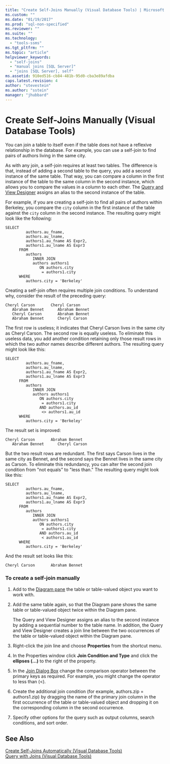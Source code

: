 ```yaml
---
title: "Create Self-Joins Manually (Visual Database Tools) | Microsoft Docs"
ms.custom: ""
ms.date: "01/19/2017"
ms.prod: "sql-non-specified"
ms.reviewer: ""
ms.suite: ""
ms.technology: 
  - "tools-ssms"
ms.tgt_pltfrm: ""
ms.topic: "article"
helpviewer_keywords: 
  - "self-joins"
  - "manual joins [SQL Server]"
  - "joins [SQL Server], self"
ms.assetid: 910ed516-cb84-481b-95d0-cba3e89afdba
caps.latest.revision: 4
author: "stevestein"
ms.author: "sstein"
manager: "jhubbard"
---
```

# Create Self-Joins Manually (Visual Database Tools)
You can join a table to itself even if the table does not have a reflexive relationship in the database. For example, you can use a self-join to find pairs of authors living in the same city.  
  
As with any join, a self-join requires at least two tables. The difference is that, instead of adding a second table to the query, you add a second instance of the same table. That way, you can compare a column in the first instance of the table to the same column in the second instance, which allows you to compare the values in a column to each other. The [Query and View Designer](../../ssms/visual-db-tools/query-and-view-designer-tools-visual-database-tools.md) assigns an alias to the second instance of the table.  
  
For example, if you are creating a self-join to find all pairs of authors within Berkeley, you compare the `city` column in the first instance of the table against the `city` column in the second instance. The resulting query might look like the following:  
  
```  
SELECT   
         authors.au_fname,   
         authors.au_lname,   
         authors1.au_fname AS Expr2,   
         authors1.au_lname AS Expr3  
      FROM   
         authors   
            INNER JOIN  
            authors authors1   
               ON authors.city   
                = authors1.city  
      WHERE  
         authors.city = 'Berkeley'  
```  
  
Creating a self-join often requires multiple join conditions. To understand why, consider the result of the preceding query:  
  
```  
Cheryl Carson       Cheryl Carson  
   Abraham Bennet      Abraham Bennet  
   Cheryl Carson       Abraham Bennet  
   Abraham Bennet      Cheryl Carson  
```  
  
The first row is useless; it indicates that Cheryl Carson lives in the same city as Cheryl Carson. The second row is equally useless. To eliminate this useless data, you add another condition retaining only those result rows in which the two author names describe different authors. The resulting query might look like this:  
  
```  
SELECT   
         authors.au_fname,   
         authors.au_lname,   
         authors1.au_fname AS Expr2,   
         authors1.au_lname AS Expr3  
      FROM   
         authors   
            INNER JOIN  
            authors authors1   
               ON authors.city   
                = authors1.city  
               AND authors.au_id  
                <> authors1.au_id  
      WHERE  
         authors.city = 'Berkeley'  
```  
  
The result set is improved:  
  
```  
Cheryl Carson       Abraham Bennet  
   Abraham Bennet      Cheryl Carson  
```  
  
But the two result rows are redundant. The first says Carson lives in the same city as Bennet, and the second says the Bennet lives in the same city as Carson. To eliminate this redundancy, you can alter the second join condition from "not equals" to "less than." The resulting query might look like this:  
  
```  
SELECT   
         authors.au_fname,   
         authors.au_lname,   
         authors1.au_fname AS Expr2,   
         authors1.au_lname AS Expr3  
      FROM   
         authors   
            INNER JOIN  
            authors authors1   
               ON authors.city   
                = authors1.city  
               AND authors.au_id  
                < authors1.au_id  
      WHERE  
         authors.city = 'Berkeley'  
```  
  
And the result set looks like this:  
  
```  
Cheryl Carson       Abraham Bennet  
```  
  
### To create a self-join manually  
  
1.  Add to the [Diagram pane](../../ssms/visual-db-tools/diagram-pane-visual-database-tools.md) the table or table-valued object you want to work with.  
  
2.  Add the same table again, so that the Diagram pane shows the same table or table-valued object twice within the Diagram pane.  
  
    The Query and View Designer assigns an alias to the second instance by adding a sequential number to the table name. In addition, the Query and View Designer creates a join line between the two occurrences of the table or table-valued object within the Diagram pane.  
  
3.  Right-click the join line and choose **Properties** from the shortcut menu.  
  
4.  In the Properties window click **Join Condition and Type** and click the **ellipses (…)** to the right of the property.  
  
5.  In the [Join Dialog Box](../../ssms/visual-db-tools/join-dialog-box-visual-database-tools.md) change the comparison operator between the primary keys as required. For example, you might change the operator to less than (<).  
  
6.  Create the additional join condition (for example, authors.zip = authors1.zip) by dragging the name of the primary join column in the first occurrence of the table or table-valued object and dropping it on the corresponding column in the second occurrence.  
  
7.  Specify other options for the query such as output columns, search conditions, and sort order.  
  
## See Also  
[Create Self-Joins Automatically &#40;Visual Database Tools&#41;](../../ssms/visual-db-tools/create-self-joins-automatically-visual-database-tools.md)  
[Query with Joins &#40;Visual Database Tools&#41;](../../ssms/visual-db-tools/query-with-joins-visual-database-tools.md)  
  
